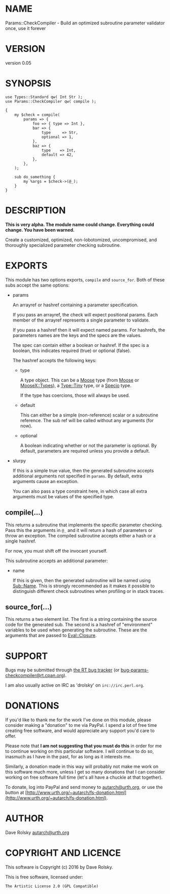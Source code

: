 # NAME

Params::CheckCompiler - Build an optimized subroutine parameter validator once, use it forever

# VERSION

version 0.05

# SYNOPSIS

    use Types::Standard qw( Int Str );
    use Params::CheckCompiler qw( compile );

    {
        my $check = compile(
            params => {
                foo => { type => Int },
                bar => {
                    type     => Str,
                    optional => 1,
                },
                baz => {
                    type    => Int,
                    default => 42,
                },
            },
        );

        sub do_something {
            my %args = $check->(@_);
        }
    }

# DESCRIPTION

**This is very alpha. The module name could change. Everything could
change. You have been warned.**

Create a customized, optimized, non-lobotomized, uncompromised, and thoroughly
specialized parameter checking subroutine.

# EXPORTS

This module has two options exports, `compile` and `source_for`. Both of
these subs accept the same options:

- params

    An arrayref or hashref containing a parameter specification.

    If you pass an arrayref, the check will expect positional params. Each member
    of the arrayref represents a single parameter to validate.

    If you pass a hashref then it will expect named params. For hashrefs, the
    parameters names are the keys and the specs are the values.

    The spec can contain either a boolean or hashref. If the spec is a boolean,
    this indicates required (true) or optional (false).

    The hashref accepts the following keys:

    - type

        A type object. This can be a [Moose](https://metacpan.org/pod/Moose) type (from [Moose](https://metacpan.org/pod/Moose) or
        [MooseX::Types](https://metacpan.org/pod/MooseX::Types)), a [Type::Tiny](https://metacpan.org/pod/Type::Tiny) type, or a [Specio](https://metacpan.org/pod/Specio) type.

        If the type has coercions, those will always be used.

    - default

        This can either be a simple (non-reference) scalar or a subroutine
        reference. The sub ref will be called without any arguments (for now).

    - optional

        A boolean indicating whether or not the parameter is optional. By default,
        parameters are required unless you provide a default.

- slurpy

    If this is a simple true value, then the generated subroutine accepts
    additional arguments not specified in `params`. By default, extra arguments
    cause an exception.

    You can also pass a type constraint here, in which case all extra arguments
    must be values of the specified type.

## compile(...)

This returns a subroutine that implements the specific parameter
checking. Pass this the arguments in `@_` and it will return a hash of
parameters or throw an exception. The compiled subroutine accepts either a
hash or a single hashref.

For now, you must shift off the invocant yourself.

This subroutine accepts an additional parameter:

- name

    If this is given, then the generated subroutine will be named using
    [Sub::Name](https://metacpan.org/pod/Sub::Name). This is strongly recommended as it makes it possible to
    distinguish different check subroutines when profiling or in stack traces.

## source\_for(...)

This returns a two element list. The first is a string containing the source
code for the generated sub. The second is a hashref of "environment" variables
to be used when generating the subroutine. These are the arguments that are
passed to [Eval::Closure](https://metacpan.org/pod/Eval::Closure).

# SUPPORT

Bugs may be submitted through [the RT bug tracker](http://rt.cpan.org/Public/Dist/Display.html?Name=Params-CheckCompiler)
(or [bug-params-checkcompiler@rt.cpan.org](mailto:bug-params-checkcompiler@rt.cpan.org)).

I am also usually active on IRC as 'drolsky' on `irc://irc.perl.org`.

# DONATIONS

If you'd like to thank me for the work I've done on this module, please
consider making a "donation" to me via PayPal. I spend a lot of free time
creating free software, and would appreciate any support you'd care to offer.

Please note that **I am not suggesting that you must do this** in order for me
to continue working on this particular software. I will continue to do so,
inasmuch as I have in the past, for as long as it interests me.

Similarly, a donation made in this way will probably not make me work on this
software much more, unless I get so many donations that I can consider working
on free software full time (let's all have a chuckle at that together).

To donate, log into PayPal and send money to autarch@urth.org, or use the
button at [http://www.urth.org/~autarch/fs-donation.html](http://www.urth.org/~autarch/fs-donation.html).

# AUTHOR

Dave Rolsky <autarch@urth.org>

# COPYRIGHT AND LICENCE

This software is Copyright (c) 2016 by Dave Rolsky.

This is free software, licensed under:

    The Artistic License 2.0 (GPL Compatible)
